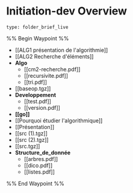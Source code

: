 # Initiation-dev Overview
 
```ccard
type: folder_brief_live
```
 
%% Begin Waypoint %%
- [[ALG1 présentation de l'algorithmie]]
- [[ALG2 Recherche d'éléments]]
- **Algo**
	- [[cm2-recherche.pdf]]
	- [[recursivite.pdf]]
	- [[tri.pdf]]
- [[baseop.tgz]]
- **Developpement**
	- [[test.pdf]]
	- [[version.pdf]]
- **[[go]]**
- [[Pourquoi étudier l'algorithmique]]
- [[Présentation]]
- [[src (1).tgz]]
- [[src (2).tgz]]
- [[src.tgz]]
- **Structure_de_donnée**
	- [[arbres.pdf]]
	- [[dico.pdf]]
	- [[listes.pdf]]

%% End Waypoint %%